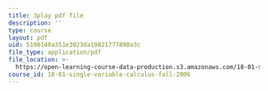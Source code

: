 ```yaml
---
title: 3play pdf file
description: ''
type: course
layout: pdf
uid: 5100140a351e3023da19821777890a3c
file_type: application/pdf
file_location: >-
  https://open-learning-course-data-production.s3.amazonaws.com/18-01-single-variable-calculus-fall-2006/5100140a351e3023da19821777890a3c_Bv9kVDcj7yo.pdf
course_id: 18-01-single-variable-calculus-fall-2006
---
```

